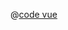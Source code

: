 <ClientOnly>
  <common-code-view name="plugins-polygon-morpher" :is-code-view="false"/>
</ClientOnly>

@[code vue](../.vuepress/components/map/plugins/polygon-morpher.vue)
